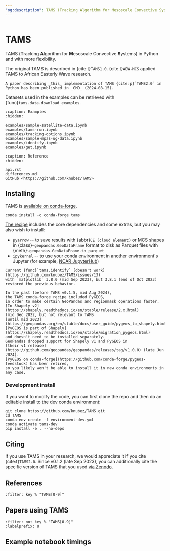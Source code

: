 ```yaml
---
"og:description": TAMS (Tracking Algorithm for Mesoscale Convective Systems) in Python
---
```


```{module} tams

```

# TAMS

TAMS (**T**racking **A**lgorithm for **M**esoscale Convective **S**ystems) in Python and with more flexibility.

The original TAMS is described in {cite:t}`TAMS1.0`.
{cite:t}`AEW-MCS` applied TAMS to African Easterly Wave research.

```{note}
A paper describing _this_ implementation of TAMS {cite:p}`TAMS2.0` in Python has been published in _GMD_ (2024-08-15).
```

Datasets used in the examples can be retrieved with
{func}`tams.data.download_examples`.

```{toctree}
:caption: Examples
:hidden:

examples/sample-satellite-data.ipynb
examples/tams-run.ipynb
examples/tracking-options.ipynb
examples/sample-mpas-ug-data.ipynb
examples/identify.ipynb
examples/get.ipynb
```

```{toctree}
:caption: Reference
:hidden:

api.rst
differences.md
GitHub <https://github.com/knubez/TAMS>
```

## Installing

TAMS is [available on conda-forge](https://anaconda.org/conda-forge/tams).

```{prompt} bash
conda install -c conda-forge tams
```

[The recipe](https://github.com/conda-forge/tams-feedstock/blob/main/recipe/meta.yaml)
includes the core dependencies and some extras, but you may also wish to install:

- `pyarrow` -- to save results
  with {abbr}`CE (cloud element)` or MCS shapes
  in {class}`~geopandas.GeoDataFrame` format
  to disk as Parquet files with {meth}`~geopandas.GeoDataFrame.to_parquet`
- `ipykernel` -- to use your conda environment in another environment's Jupyter
  (for example, [NCAR JupyterHub](https://jupyterhub.hpc.ucar.edu/))

```{attention}
Current {func}`tams.identify` [doesn't work](https://github.com/knubez/TAMS/issues/13)
with `matplotlib` 3.8.0 (mid Sep 2023), but 3.8.1 (end of Oct 2023)
restored the previous behavior.
```

```{note}
In the past (before TAMS v0.1.5, mid Aug 2024),
the TAMS conda-forge recipe included PyGEOS,
in order to make certain GeoPandas and regionmask operations faster.
[In Shapely v2](https://shapely.readthedocs.io/en/stable/release/2.x.html)
(mid Dec 2022, but not relevant to TAMS
[until mid 2023](https://geopandas.org/en/stable/docs/user_guide/pygeos_to_shapely.html)),
[PyGEOS is part of Shapely](https://shapely.readthedocs.io/en/stable/migration_pygeos.html)
and doesn't need to be installed separately.
GeoPandas dropped support for Shapely v1 and PyGEOS in
[their v1 release](https://github.com/geopandas/geopandas/releases/tag/v1.0.0) (late Jun 2024).
[PyGEOS on conda-forge](https://github.com/conda-forge/pygeos-feedstock) has been retired,
so you likely won't be able to install it in new conda environments in any case.
```

### Development install

If you want to modify the code, you can first clone the repo
and then do an editable install to the dev conda environment:

```{prompt} bash
git clone https://github.com/knubez/TAMS.git
cd TAMS
conda env create -f environment-dev.yml
conda activate tams-dev
pip install -e . --no-deps
```

## Citing

If you use TAMS in your research, we would appreciate it if you cite {cite:t}`TAMS2.0`.
Since v0.1.2 (late Sep 2023),
you can additionally cite the specific version of TAMS that you used
[via Zenodo](https://doi.org/10.5281/zenodo.8393890).

## References

```{bibliography}
:filter: key % "TAMS[0-9]"
```

## Papers using TAMS

```{bibliography}
:filter: not key % "TAMS[0-9]"
:labelprefix: U
```

## Example notebook timings

```{nb-exec-table}

```
